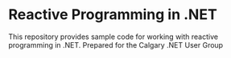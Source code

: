 # Reactive Programming in .NET

This repository provides sample code for working with reactive programming in .NET. Prepared for the Calgary .NET User Group